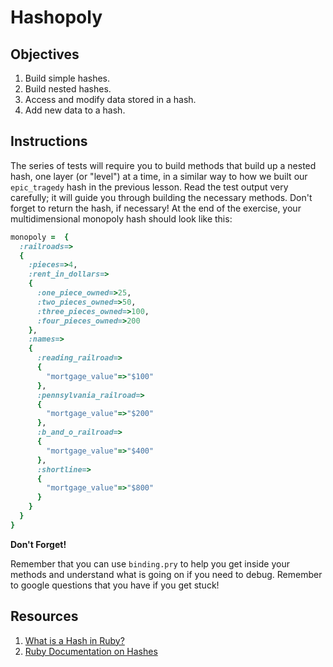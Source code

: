 # Hashopoly

## Objectives

1. Build simple hashes.
2. Build nested hashes.
3. Access and modify data stored in a hash.
4. Add new data to a hash.

## Instructions

The series of tests will require you to build methods that build up a nested hash, one layer (or "level") at a time, in a similar way to how we built our `epic_tragedy` hash in the previous lesson. Read the test output very carefully; it will guide you through building the necessary methods. Don't forget to return the hash, if necessary! At the end of the exercise, your multidimensional monopoly hash should look like this:

```ruby
monopoly =  {
  :railroads=>
  {
    :pieces=>4,
    :rent_in_dollars=>
    {
      :one_piece_owned=>25,
      :two_pieces_owned=>50,
      :three_pieces_owned=>100,
      :four_pieces_owned=>200
    },
    :names=>
    {
      :reading_railroad=>
      {
        "mortgage_value"=>"$100"
      },
      :pennsylvania_railroad=>
      {
        "mortgage_value"=>"$200"
      },
      :b_and_o_railroad=>
      {
        "mortgage_value"=>"$400"
      },
      :shortline=>
      {
        "mortgage_value"=>"$800"
      }
    }
  }
}
```

**Don't Forget!** 

Remember that you can use `binding.pry` to help you get inside your methods and understand what is going on if you need to debug. Remember to google questions that you have if you get stuck!

## Resources
1. [What is a Hash in Ruby?](http://ruby.about.com/od/rubyfeatures/a/hashes.htm)
2. [Ruby Documentation on Hashes](http://ruby-doc.org/core-2.1.3/Hash.html)
